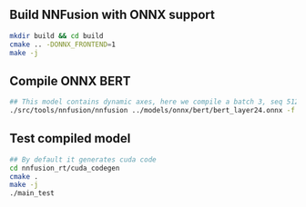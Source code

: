 ## Build NNFusion with ONNX support
```bash
mkdir build && cd build
cmake .. -DONNX_FRONTEND=1
make -j
```

## Compile ONNX BERT
```bash
## This model contains dynamic axes, here we compile a batch 3, seq 512 model.
./src/tools/nnfusion/nnfusion ../models/onnx/bert/bert_layer24.onnx -f onnx -p "batch:3;sequence:512"
```

## Test compiled model
```bash
## By default it generates cuda code
cd nnfusion_rt/cuda_codegen
cmake .
make -j
./main_test
```



